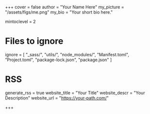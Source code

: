 <!--
Add here global page variables to use throughout your website.
-->

+++
cover = false
author = "Your Name Here"
my_picture = "/assets/figs/me.png"
my_bio = "Your short bio here."

mintoclevel = 2

# Files to ignore

ignore = [
"_sass/",
"utils/",
"node_modules/",
"Manifest.toml",
"Project.toml",
"package-lock.json",
"package.json"
]

# RSS

generate_rss = true
website_title = "Your Title"
website_descr = "Your Description"
website_url = "https://your-path.com/"

+++
